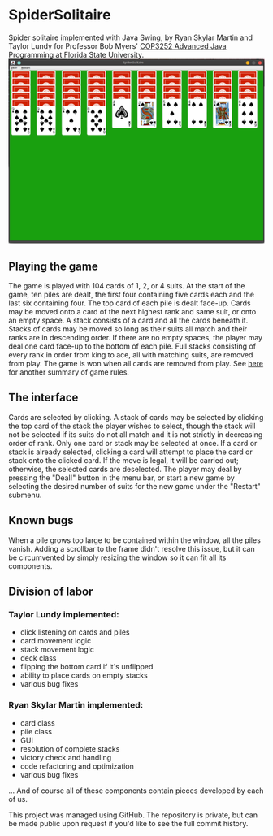 # SpiderSolitaire

Spider solitaire implemented with Java Swing, by Ryan Skylar Martin and Taylor Lundy for Professor Bob Myers' [COP3252 Advanced Java Programming](http://www.cs.fsu.edu/~myers/cop3252/) at Florida State University.
![Demo](screenshot.png)

## Playing the game

The game is played with 104 cards of 1, 2, or 4 suits.  At the start of the game, ten piles are dealt, the first four containing five cards each and the last six containing four.  The top card of each pile is dealt face-up.  Cards may be moved onto a card of the next highest rank and same suit, or onto an empty space.  A stack consists of a card and all the cards beneath it.  Stacks of cards may be moved so long as their suits all match and their ranks are in descending order.  If there are no empty spaces, the player may deal one card face-up to the bottom of each pile.  Full stacks consisting of every rank in order from king to ace, all with matching suits, are removed from play.  The game is won when all cards are removed from play.
See [here](https://bicyclecards.com/how-to-play/spider-solitaire/) for another summary of game rules.

## The interface

Cards are selected by clicking.  A stack of cards may be selected by clicking the top card of the stack the player wishes to select, though the stack will not be selected if its suits do not all match and it is not strictly in decreasing order of rank.  Only one card or stack may be selected at once.  If a card or stack is already selected, clicking a card will attempt to place the card or stack onto the clicked card.  If the move is legal, it will be carried out; otherwise, the selected cards are deselected.  The player may deal by pressing the "Deal!" button in the menu bar, or start a new game by selecting the desired number of suits for the new game under the "Restart" submenu.

## Known bugs
When a pile grows too large to be contained within the window, all the piles vanish.  Adding a scrollbar to the frame didn't resolve this issue, but it can be circumvented by simply resizing the window so it can fit all its components.

## Division of labor
### Taylor Lundy implemented:

- click listening on cards and piles
- card movement logic
- stack movement logic
- deck class
- flipping the bottom card if it's unflipped
- ability to place cards on empty stacks
- various bug fixes

### Ryan Skylar Martin implemented:

- card class
- pile class
- GUI
- resolution of complete stacks
- victory check and handling
- code refactoring and optimization
- various bug fixes

... And of course all of these components contain pieces developed by each of us.
  
This project was managed using GitHub.  The repository is private, but can be made public upon request if you'd like to see the full commit history.
